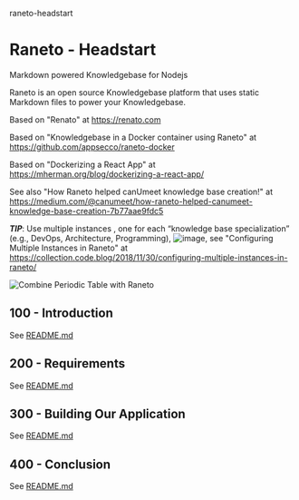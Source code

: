 raneto-headstart
# Raneto - Headstart

Markdown powered Knowledgebase for Nodejs

Raneto is an open source Knowledgebase platform that uses static Markdown files to power your Knowledgebase.

Based on "Renato" at https://renato.com

Based on "Knowledgebase in a Docker container using Raneto" at https://github.com/appsecco/raneto-docker

Based on "Dockerizing a React App" at https://mherman.org/blog/dockerizing-a-react-app/

See also "How Raneto helped canUmeet knowledge base creation!" at https://medium.com/@canumeet/how-raneto-helped-canumeet-knowledge-base-creation-7b77aae9fdc5

***TIP***: Use multiple instances , one for each “knowledge base specialization” (e.g., DevOps, Architecture, Programming), ![image](https://user-images.githubusercontent.com/1499433/162425165-d0003f2d-6df1-4d07-97f3-fff6b40bfbdf.png),
see "Configuring Multiple Instances in Raneto" at https://collection.code.blog/2018/11/30/configuring-multiple-instances-in-raneto/

![Combine Periodic Table with Raneto](https://user-images.githubusercontent.com/1499433/162412091-f63c9534-59cf-4fcb-b28c-9ad75f253c83.png)

## 100 - Introduction

See [README.md](./100/README.md)

## 200 - Requirements

See [README.md](./200/README.md)

## 300 - Building Our Application

See [README.md](./300/README.md)

## 400 - Conclusion

See [README.md](./400/README.md)
